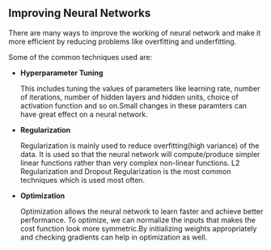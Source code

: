 ## Improving Neural Networks 

<p>There are many ways to improve the working of neural network and make it more efficient by reducing problems like overfitting and underfitting.</p>

<p>Some of the common techniques used are:</p>

  * **Hyperparameter Tuning**
        <p>This includes tuning the values of parameters like learning rate, number of iterations, number of hidden layers and hidden units, choice of activation function and so on.Small changes in these paramters can have great effect on a neural network.</p>
  * **Regularization** 
        <p>Regularization is mainly used to reduce overfitting(high variance) of the data. It is used so that the neural network will compute/produce simpler linear functions rather than very complex non-linear functions. L2 Regularization and Dropout Regularization is the most common techniques which is used most often.</p>
  * **Optimization**
         <p>Optimization allows the neural network to learn faster and achieve better performance. To optimize, we can normalize the inputs that makes the cost function look more symmetric.By initializing weights appropriately and checking gradients can help in optimization as well.</p>
            
